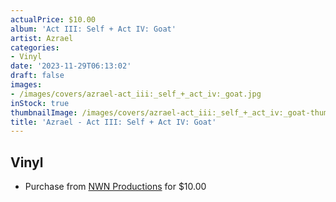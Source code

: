 ```yaml
---
actualPrice: $10.00
album: 'Act III: Self + Act IV: Goat'
artist: Azrael
categories:
- Vinyl
date: '2023-11-29T06:13:02'
draft: false
images:
- /images/covers/azrael-act_iii:_self_+_act_iv:_goat.jpg
inStock: true
thumbnailImage: /images/covers/azrael-act_iii:_self_+_act_iv:_goat-thumb.jpg
title: 'Azrael - Act III: Self + Act IV: Goat'
---
```


## Vinyl
* Purchase from [NWN Productions](http://shop.nwnprod.com/index.php?route=product/product&path=75&product_id=40904&sort=pd.name&order=ASC) for $10.00
